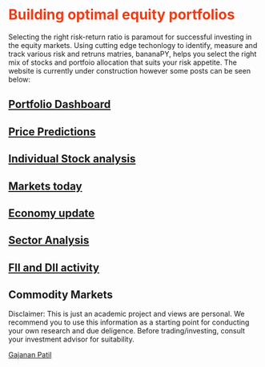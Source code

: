 # <span style="color:#f03c15">Building optimal equity portfolios</span>

<div id="observablehq-14972647"></div>
<script type="module">
import {Runtime, Inspector} from "https://cdn.jsdelivr.net/npm/@observablehq/runtime@4/dist/runtime.js";
import define from "https://api.observablehq.com/@benjaminadk/high-school-clock.js?v=3";
const inspect = Inspector.into("#observablehq-14972647");
(new Runtime).module(define, name => (name === "clock") && inspect());
div {
  height: 50%;
  width: 50%;
}
</script>



Selecting the right risk-return ratio is paramout for successful investing in the equity markets. Using cutting edge techonlogy to identify, measure and track various risk and retruns matries, bananaPY, helps you select the right mix of stocks and portfoio allocation that suits your risk appetite.
The website is currently under construction however some posts can be seen below:

## [Portfolio Dashboard](https://bananapy.github.io/portfolios/sample)

## [Price Predictions](https://bananapy.github.io/stocks/predictions)

## [Individual Stock analysis](https://bananapy.github.io/stocks/hawkincook)

## [Markets today](https://bananapy.github.io/daily/eod)

## [Economy update](https://bananapy.github.io/fii/dec19)

## [Sector Analysis](https://bananapy.github.io/sector/power)


## [FII and DII activity](https://bananapy.github.io/fii/dec19)


## Commodity Markets

Disclaimer: This is just an academic project and views are personal. We recommend you to use this information as a starting point for conducting your own research and due deligence. Before trading/investing, consult your investment advisor for suitability.
<script type="text/javascript" src="https://platform.linkedin.com/badges/js/profile.js" async defer></script>

<div class="LI-profile-badge"  data-version="v1" data-size="medium" data-locale="en_US" data-type="vertical" data-theme="dark" data-vanity="patilgajanan"><a class="LI-simple-link" href='https://in.linkedin.com/in/patilgajanan?trk=profile-badge'>Gajanan Patil</a></div>
